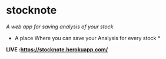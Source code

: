 # stocknote
*A web app for saving analysis of your stock*

* A place Where you can save your Analysis for every stock *

**LIVE :https://stocknote.herokuapp.com/**
